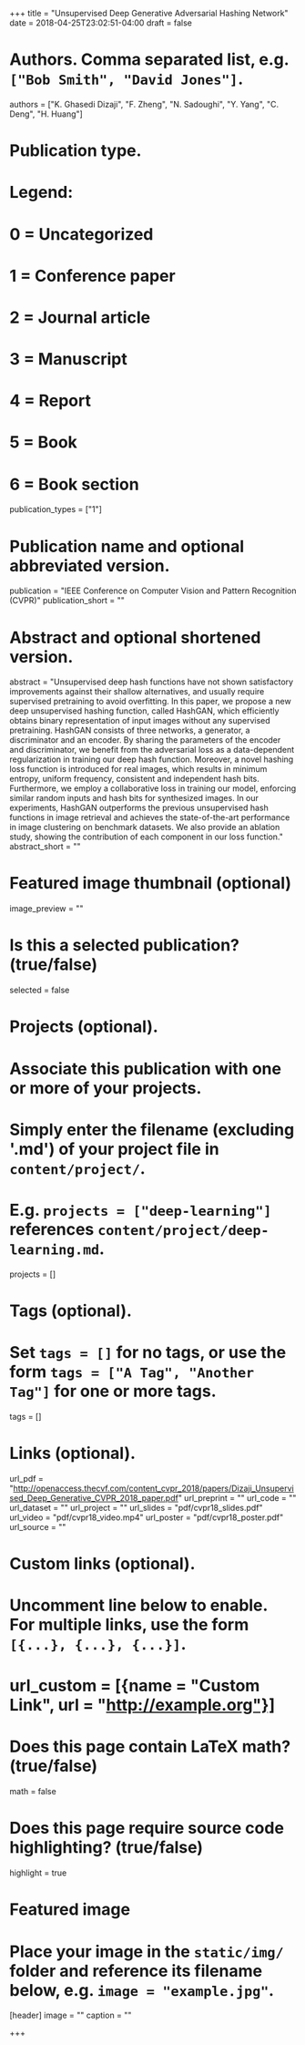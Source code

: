 +++
title = "Unsupervised Deep Generative Adversarial Hashing Network"
date = 2018-04-25T23:02:51-04:00
draft = false

# Authors. Comma separated list, e.g. `["Bob Smith", "David Jones"]`.
authors = ["K. Ghasedi Dizaji", "F. Zheng", "N. Sadoughi", "Y. Yang", "C. Deng", "H. Huang"]

# Publication type.
# Legend:
# 0 = Uncategorized
# 1 = Conference paper
# 2 = Journal article
# 3 = Manuscript
# 4 = Report
# 5 = Book
# 6 = Book section
publication_types = ["1"]

# Publication name and optional abbreviated version.
publication = "IEEE Conference on Computer Vision and Pattern Recognition (CVPR)"
publication_short = ""

# Abstract and optional shortened version.
abstract = "Unsupervised deep hash functions have not shown satisfactory improvements against their shallow alternatives, and usually require supervised pretraining to avoid overfitting. In this paper, we propose a new deep unsupervised hashing function, called HashGAN, which efficiently obtains binary representation of input images without any supervised pretraining. HashGAN consists of three networks, a generator, a discriminator and an encoder. By sharing the parameters of the encoder and discriminator, we benefit from the adversarial loss as a data-dependent regularization in training our deep hash function. Moreover, a novel hashing loss function is introduced for real images, which results in minimum entropy, uniform frequency, consistent and independent hash bits. Furthermore, we employ a collaborative loss in training our model, enforcing similar random inputs and hash bits for synthesized images. In our experiments, HashGAN outperforms the previous unsupervised hash functions in image retrieval and achieves the state-of-the-art performance in image clustering on benchmark datasets. We also provide an ablation study, showing the contribution of each component in our loss function."
abstract_short = ""

# Featured image thumbnail (optional)
image_preview = ""

# Is this a selected publication? (true/false)
selected = false

# Projects (optional).
#   Associate this publication with one or more of your projects.
#   Simply enter the filename (excluding '.md') of your project file in `content/project/`.
#   E.g. `projects = ["deep-learning"]` references `content/project/deep-learning.md`.
projects = []

# Tags (optional).
#   Set `tags = []` for no tags, or use the form `tags = ["A Tag", "Another Tag"]` for one or more tags.
tags = []

# Links (optional).
url_pdf = "http://openaccess.thecvf.com/content_cvpr_2018/papers/Dizaji_Unsupervised_Deep_Generative_CVPR_2018_paper.pdf"
url_preprint = ""
url_code = ""
url_dataset = ""
url_project = ""
url_slides = "pdf/cvpr18_slides.pdf"
url_video = "pdf/cvpr18_video.mp4"
url_poster = "pdf/cvpr18_poster.pdf"
url_source = ""

# Custom links (optional).
#   Uncomment line below to enable. For multiple links, use the form `[{...}, {...}, {...}]`.
# url_custom = [{name = "Custom Link", url = "http://example.org"}]

# Does this page contain LaTeX math? (true/false)
math = false

# Does this page require source code highlighting? (true/false)
highlight = true

# Featured image
# Place your image in the `static/img/` folder and reference its filename below, e.g. `image = "example.jpg"`.
[header]
image = ""
caption = ""

+++
